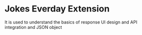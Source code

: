 # Jokes Everday Extension
It is used to understand the basics of response UI design and API integration and JSON object
